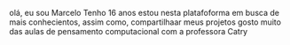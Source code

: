olá, eu sou Marcelo
Tenho  16 anos
estou nesta platafoforma em busca de mais conhecientos, assim como, compartilhaar meus projetos
gosto muito das aulas de pensamento computacional com a professora Catry
